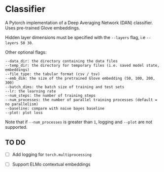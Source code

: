 # Classifier

A Pytorch implementation of a Deep Averaging Network (DAN) classifier. Uses pre-trained Glove embeddings. 

Hidden layer dimensions must be specified with the `--layers` flag, i.e `--layers 50 30`.

Other optional flags:

    --data_dir: the directory containing the data files
    --temp_dir: the directory for temporary files (i.e. saved model state, embeddings)
    --file_type: the tabular format (csv / tsv)
    --emb_dim: the size of the pretrained Glove embedding (50, 100, 200, 300)
    --batch_dims: the batch size of training and test sets
    --lr: the learning rate
    --num_steps: the number of training steps
    --num_processes: the number of parallel training processes (default = no parallelism)
    --baseline: compare with naive bayes baseline
    --plot: plot loss

Note that if `--num_processes` is greater than `1`, logging and `--plot` are not supported.

## TO DO

- [ ] Add logging for `torch.multiprocessing`
- [ ] Support ELMo contextual embeddings





